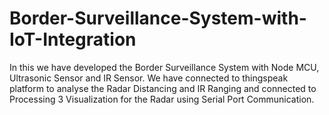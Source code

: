 # Border-Surveillance-System-with-IoT-Integration

In this we have developed the Border Surveillance System with Node MCU, Ultrasonic Sensor and IR Sensor. We have connected to thingspeak platform to analyse the Radar Distancing and IR Ranging and connected to Processing 3 Visualization for the Radar using Serial Port Communication.
